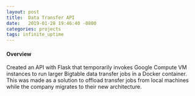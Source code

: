 ```yaml
---
layout: post
title:  Data Transfer API
date:   2019-01-28 19:46:40 -0800
categories: projects
tags: infinite_uptime
---
```



#### Overview

Created an API with Flask that temporarily invokes Google Compute VM instances to run larger Bigtable
data transfer jobs in a Docker container.  This was made as a solution to offload transfer jobs from local machines while the company migrates to their new architecture.